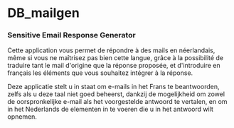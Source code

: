 # DB_mailgen
### Sensitive Email Response Generator
Cette application vous permet de répondre à des mails en néerlandais, même si vous ne maîtrisez pas bien cette langue, grâce à la possibilité de traduire tant le mail d'origine que la réponse proposée, et d'introduire en français les éléments que vous souhaitez intégrer à la réponse.

Deze applicatie stelt u in staat om e-mails in het Frans te beantwoorden, zelfs als u deze taal niet goed beheerst, dankzij de mogelijkheid om zowel de oorspronkelijke e-mail als het voorgestelde antwoord te vertalen, en om in het Nederlands de elementen in te voeren die u in het antwoord wilt opnemen.

